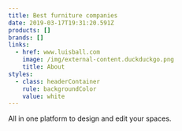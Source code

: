 ```yaml
---
title: Best furniture companies
date: 2019-03-17T19:31:20.591Z
products: []
brands: []
links:
  - href: www.luisball.com
    image: /img/external-content.duckduckgo.png
    title: About
styles:
  - class: headerContainer
    rule: backgroundColor
    value: white
---
```

All in one platform to design and edit your spaces.
